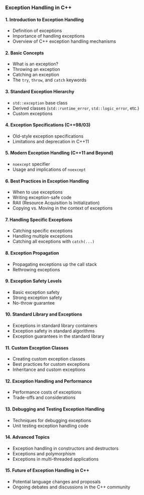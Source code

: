 ### Exception Handling in C++

#### **1. Introduction to Exception Handling**

- Definition of exceptions
- Importance of handling exceptions
- Overview of C++ exception handling mechanisms

#### **2. Basic Concepts**

- What is an exception?
- Throwing an exception
- Catching an exception
- The `try`, `throw`, and `catch` keywords

#### **3. Standard Exception Hierarchy**

- `std::exception` base class
- Derived classes (`std::runtime_error`, `std::logic_error`, etc.)
- Custom exceptions

#### **4. Exception Specifications (C++98/03)**

- Old-style exception specifications
- Limitations and deprecation in C++11

#### **5. Modern Exception Handling (C++11 and Beyond)**

- `noexcept` specifier
- Usage and implications of `noexcept`

#### **6. Best Practices in Exception Handling**

- When to use exceptions
- Writing exception-safe code
- RAII (Resource Acquisition Is Initialization)
- Copying vs. Moving in the context of exceptions

#### **7. Handling Specific Exceptions**

- Catching specific exceptions
- Handling multiple exceptions
- Catching all exceptions with `catch(...)`

#### **8. Exception Propagation**

- Propagating exceptions up the call stack
- Rethrowing exceptions

#### **9. Exception Safety Levels**

- Basic exception safety
- Strong exception safety
- No-throw guarantee

#### **10. Standard Library and Exceptions**

- Exceptions in standard library containers
- Exception safety in standard algorithms
- Exception guarantees in the standard library

#### **11. Custom Exception Classes**

- Creating custom exception classes
- Best practices for custom exceptions
- Inheritance and custom exceptions

#### **12. Exception Handling and Performance**

- Performance costs of exceptions
- Trade-offs and considerations

#### **13. Debugging and Testing Exception Handling**

- Techniques for debugging exceptions
- Unit testing exception handling code

#### **14. Advanced Topics**

- Exception handling in constructors and destructors
- Exceptions and polymorphism
- Exceptions in multi-threaded applications

#### **15. Future of Exception Handling in C++**

- Potential language changes and proposals
- Ongoing debates and discussions in the C++ community
